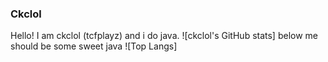 ### Ckclol
Hello! I am ckclol (tcfplayz)
and i do java.
![ckclol's GitHub stats]
below me should be some sweet java
![Top Langs]
